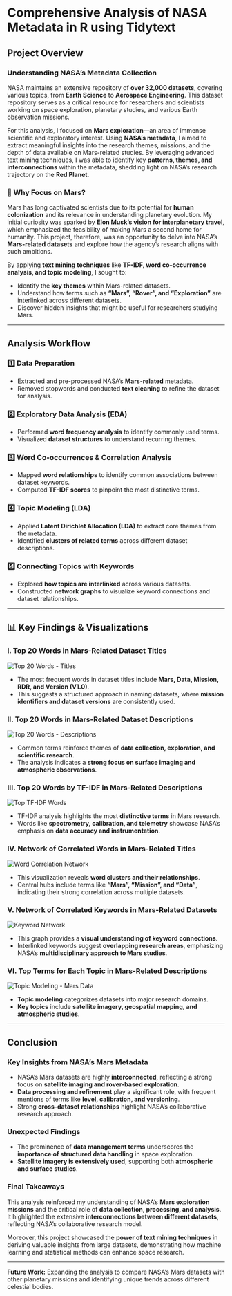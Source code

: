 # Comprehensive Analysis of NASA Metadata in R using Tidytext

## Project Overview
### Understanding NASA’s Metadata Collection
NASA maintains an extensive repository of **over 32,000 datasets**, covering various topics, from **Earth Science** to **Aerospace Engineering**. This dataset repository serves as a critical resource for researchers and scientists working on space exploration, planetary studies, and various Earth observation missions. 

For this analysis, I focused on **Mars exploration**—an area of immense scientific and exploratory interest. Using **NASA’s metadata**, I aimed to extract meaningful insights into the research themes, missions, and the depth of data available on Mars-related studies. By leveraging advanced text mining techniques, I was able to identify key **patterns, themes, and interconnections** within the metadata, shedding light on NASA’s research trajectory on the **Red Planet**.

### 🔭 Why Focus on Mars?
Mars has long captivated scientists due to its potential for **human colonization** and its relevance in understanding planetary evolution. My initial curiosity was sparked by **Elon Musk’s vision for interplanetary travel**, which emphasized the feasibility of making Mars a second home for humanity. This project, therefore, was an opportunity to delve into NASA’s **Mars-related datasets** and explore how the agency’s research aligns with such ambitions.

By applying **text mining techniques** like **TF-IDF, word co-occurrence analysis, and topic modeling**, I sought to:
- Identify the **key themes** within Mars-related datasets.
- Understand how terms such as **“Mars”, “Rover”, and “Exploration”** are interlinked across different datasets.
- Discover hidden insights that might be useful for researchers studying Mars.

---

##  Analysis Workflow

### 1️⃣ Data Preparation
- Extracted and pre-processed NASA’s **Mars-related** metadata.
- Removed stopwords and conducted **text cleaning** to refine the dataset for analysis.

### 2️⃣ Exploratory Data Analysis (EDA)
- Performed **word frequency analysis** to identify commonly used terms.
- Visualized **dataset structures** to understand recurring themes.

### 3️⃣ Word Co-occurrences & Correlation Analysis
- Mapped **word relationships** to identify common associations between dataset keywords.
- Computed **TF-IDF scores** to pinpoint the most distinctive terms.

### 4️⃣ Topic Modeling (LDA)
- Applied **Latent Dirichlet Allocation (LDA)** to extract core themes from the metadata.
- Identified **clusters of related terms** across different dataset descriptions.

### 5️⃣ Connecting Topics with Keywords
- Explored **how topics are interlinked** across various datasets.
- Constructed **network graphs** to visualize keyword connections and dataset relationships.

---

## 📊 Key Findings & Visualizations

### **I. Top 20 Words in Mars-Related Dataset Titles**

![Top 20 Words - Titles](https://github.com/user-attachments/assets/7d7bfa7b-59ce-4ba9-bbd4-89145159c41f)

- The most frequent words in dataset titles include **Mars, Data, Mission, RDR, and Version (V1.0)**.
- This suggests a structured approach in naming datasets, where **mission identifiers and dataset versions** are consistently used.

### **II. Top 20 Words in Mars-Related Dataset Descriptions**

![Top 20 Words - Descriptions](https://github.com/user-attachments/assets/d358b164-c6d7-4355-ba74-24bcee453b1e)

- Common terms reinforce themes of **data collection, exploration, and scientific research**.
- The analysis indicates a **strong focus on surface imaging and atmospheric observations**.

### **III. Top 20 Words by TF-IDF in Mars-Related Descriptions**

![Top TF-IDF Words](https://github.com/user-attachments/assets/e3da5ae0-0862-4eaa-bd25-0de38f9a09cd)

- TF-IDF analysis highlights the most **distinctive terms** in Mars research.
- Words like **spectrometry, calibration, and telemetry** showcase NASA’s emphasis on **data accuracy and instrumentation**.

### **IV. Network of Correlated Words in Mars-Related Titles**

![Word Correlation Network](https://github.com/user-attachments/assets/eded746a-b319-4926-a977-67974154e75d)

- This visualization reveals **word clusters and their relationships**.
- Central hubs include terms like **“Mars”, “Mission”, and “Data”**, indicating their strong correlation across multiple datasets.

### **V. Network of Correlated Keywords in Mars-Related Datasets**

![Keyword Network](https://github.com/user-attachments/assets/67cacc49-4e87-40f4-92d1-e3d92d626dff)

- This graph provides a **visual understanding of keyword connections**.
- Interlinked keywords suggest **overlapping research areas**, emphasizing NASA’s **multidisciplinary approach to Mars studies**.

### **VI. Top Terms for Each Topic in Mars-Related Descriptions**

![Topic Modeling - Mars Data](https://github.com/user-attachments/assets/d9d36a96-7a8c-4b8c-aa4a-6b75a75522cd)

- **Topic modeling** categorizes datasets into major research domains.
- **Key topics** include **satellite imagery, geospatial mapping, and atmospheric studies**.

---

## Conclusion
### Key Insights from NASA’s Mars Metadata
- NASA’s Mars datasets are highly **interconnected**, reflecting a strong focus on **satellite imaging and rover-based exploration**.
- **Data processing and refinement** play a significant role, with frequent mentions of terms like **level, calibration, and versioning**.
- Strong **cross-dataset relationships** highlight NASA’s collaborative research approach.

### Unexpected Findings
- The prominence of **data management terms** underscores the **importance of structured data handling** in space exploration.
- **Satellite imagery is extensively used**, supporting both **atmospheric and surface studies**.

### Final Takeaways
This analysis reinforced my understanding of NASA’s **Mars exploration missions** and the critical role of **data collection, processing, and analysis**. It highlighted the extensive **interconnections between different datasets**, reflecting NASA’s collaborative research model.

Moreover, this project showcased the **power of text mining techniques** in deriving valuable insights from large datasets, demonstrating how machine learning and statistical methods can enhance space research.

---

**Future Work:** Expanding the analysis to compare NASA’s Mars datasets with other planetary missions and identifying unique trends across different celestial bodies.



